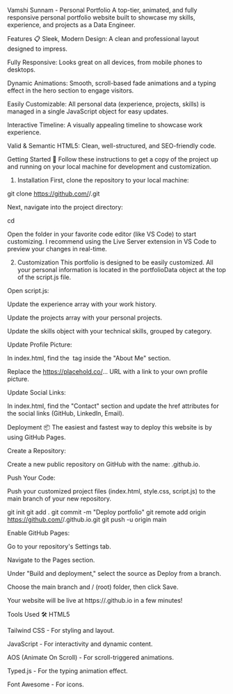 Vamshi Sunnam - Personal Portfolio
A top-tier, animated, and fully responsive personal portfolio website built to showcase my skills, experience, and projects as a Data Engineer.

Features 📋
Sleek, Modern Design: A clean and professional layout designed to impress.

Fully Responsive: Looks great on all devices, from mobile phones to desktops.

Dynamic Animations: Smooth, scroll-based fade animations and a typing effect in the hero section to engage visitors.

Easily Customizable: All personal data (experience, projects, skills) is managed in a single JavaScript object for easy updates.

Interactive Timeline: A visually appealing timeline to showcase work experience.

Valid & Semantic HTML5: Clean, well-structured, and SEO-friendly code.

Getting Started 🚀
Follow these instructions to get a copy of the project up and running on your local machine for development and customization.

1. Installation
First, clone the repository to your local machine:

git clone https://github.com/<your-github-username>/<your-repository-name>.git

Next, navigate into the project directory:

cd <your-repository-name>

Open the folder in your favorite code editor (like VS Code) to start customizing. I recommend using the Live Server extension in VS Code to preview your changes in real-time.

2. Customization
This portfolio is designed to be easily customized. All your personal information is located in the portfolioData object at the top of the script.js file.

Open script.js:

Update the experience array with your work history.

Update the projects array with your personal projects.

Update the skills object with your technical skills, grouped by category.

Update Profile Picture:

In index.html, find the <img> tag inside the "About Me" section.

Replace the https://placehold.co/... URL with a link to your own profile picture.

Update Social Links:

In index.html, find the "Contact" section and update the href attributes for the social links (GitHub, LinkedIn, Email).

Deployment 📦
The easiest and fastest way to deploy this website is by using GitHub Pages.

Create a Repository:

Create a new public repository on GitHub with the name: <your-github-username>.github.io.

Push Your Code:

Push your customized project files (index.html, style.css, script.js) to the main branch of your new repository.

git init
git add .
git commit -m "Deploy portfolio"
git remote add origin https://github.com/<your-github-username>/<your-github-username>.github.io.git
git push -u origin main

Enable GitHub Pages:

Go to your repository's Settings tab.

Navigate to the Pages section.

Under "Build and deployment," select the source as Deploy from a branch.

Choose the main branch and / (root) folder, then click Save.

Your website will be live at https://<your-github-username>.github.io in a few minutes!

Tools Used 🛠️
HTML5

Tailwind CSS - For styling and layout.

JavaScript - For interactivity and dynamic content.

AOS (Animate On Scroll) - For scroll-triggered animations.

Typed.js - For the typing animation effect.

Font Awesome - For icons.
